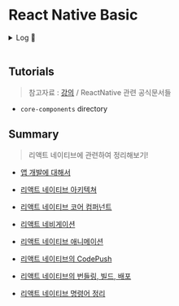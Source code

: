 # React Native Basic

<details>
<summary>Log 📖 </summary>

2011~2101 기본적인 내용 정리 : in root<br/>
2105 리액트 네이티브 코어 컴퍼넌트 정리<br/>
2108 프로젝트 리팩토링 및 프로젝트 정리 재시작<br/>
2109~ 잠시 안녕...🤫<br/>

---

2308 리액트 네이티브 정리해보기!

</details>
<br/>

## Tutorials

> 참고자료 : [강의](https://www.inflearn.com/course/%EB%A6%AC%EC%95%A1%ED%8A%B8-%EB%84%A4%EC%9D%B4%ED%8B%B0%EB%B8%8C-%EA%B8%B0%EC%B4%88) / ReactNative 관련 공식문서들

- `core-components` directory

## Summary

> 리액트 네이티브에 관련하여 정리해보기!

- [앱 개발에 대해서](/docs/app-dev.md)

- [리액트 네이티브 아키텍쳐](/docs/rn-architecture.md)

- [리액트 네이티브 코어 컴퍼넌트](/docs/rn-core-components.md)

- [리액트 네비게이션](/docs/rn-navigation.md)

- [리액트 네이티브 애니메이션](/docs/rn-animation.md)

- [리액트 네이티브의 CodePush](/docs/rn-codepush.md)

- [리액트 네이티브의 번들링, 빌드, 배포](/docs/rn-build-deploy.md)

- [리액트 네이티브 명령어 정리](/docs/rn-command.md)
